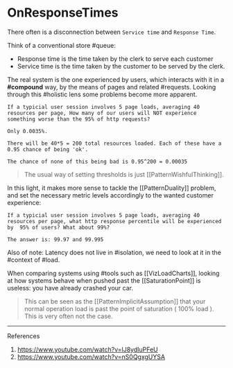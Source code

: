 # OnResponseTimes

There often is a disconnection between `Service time` and `Response Time`.

Think of a conventional store #queue:

* Response time is the time taken by the clerk to serve each customer
* Service time is the time taken by the customer to be served by the clerk.

The real system is the one experienced by users, which interacts with it in a __#compound__ way, by the means of pages and related #requests. Looking through this #holistic lens some problems become more apparent.

```example
If a typicial user session involves 5 page loads, averaging 40 resources per page, How many of our users will NOT experience something worse than the 95% of http requests? 
     
Only 0.0035%.

There will be 40*5 = 200 total resources loaded. Each of these have a 0.95 chance of being 'ok'.

The chance of none of this being bad is 0.95^200 = 0.00035
```

> The usual way of setting thresholds is just [[PatternWishfulThinking]].

In this light, it makes more sense to tackle the [[PatternDuality]] problem, and set the necessary metric levels accordingly to the wanted customer experience:

```example
If a typicial user session involves 5 page loads, averaging 40 resources per page, what http response percentile will be experienced by  95% of users? What about 99%? 

The answer is: 99.97 and 99.995
```

Also of note: Latency does not live in #isolation, we need to look at it in the #context of #load.

When comparing systems using #tools such as [[VizLoadCharts]], looking at how systems behave when pushed past the [[SaturationPoint]] is useless: you have already crashed your car.

> This can be seen as the [[PatternImplicitAssumption]] that your normal operation load is past the point of saturation ( 100% load ). This is very often not the case.

___

References

1. <https://www.youtube.com/watch?v=lJ8ydIuPFeU>
2. <https://www.youtube.com/watch?v=nS0QgxgUYSA>
